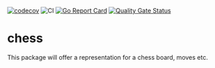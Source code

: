 [![codecov](https://codecov.io/gh/nillga/chess/branch/main/graph/badge.svg?token=LM7R7N4Z67)](https://codecov.io/gh/nillga/chess)
![CI](https://github.com/nillga/chess/actions/workflows/basic-ci.yml/badge.svg)
[![Go Report Card](https://goreportcard.com/badge/github.com/nillga/chess)](https://goreportcard.com/report/github.com/nillga/chess?v=lastCommitID)
[![Quality Gate Status](https://sonarcloud.io/api/project_badges/measure?project=nillga_chess&metric=alert_status)](https://sonarcloud.io/summary/new_code?id=nillga_chess)
# chess

This package will offer a representation for a chess board, moves etc.